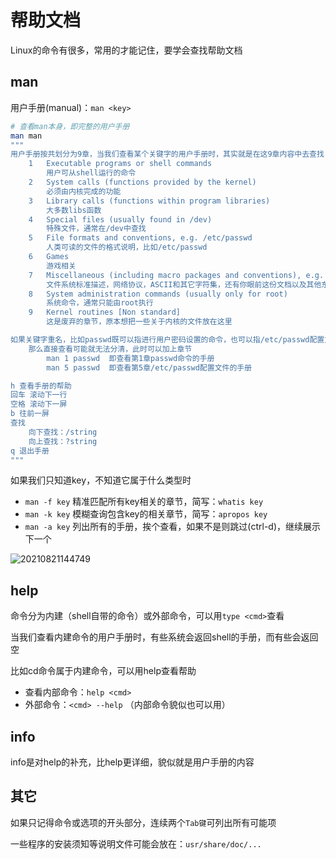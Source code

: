 # 帮助文档

Linux的命令有很多，常用的才能记住，要学会查找帮助文档

## man

用户手册(manual)：`man <key>`

```sh
# 查看man本身，即完整的用户手册
man man
"""
用户手册按共划分为9章，当我们查看某个关键字的用户手册时，其实就是在这9章内容中去查找
    1   Executable programs or shell commands
        用户可从shell运行的命令
    2   System calls (functions provided by the kernel)
        必须由内核完成的功能
    3   Library calls (functions within program libraries)
        大多数libs函数
    4   Special files (usually found in /dev)
        特殊文件，通常在/dev中查找
    5   File formats and conventions, e.g. /etc/passwd
        人类可读的文件的格式说明，比如/etc/passwd
    6   Games
        游戏相关
    7   Miscellaneous (including macro packages and conventions), e.g. man(7), groff(7), man-pages(7)
        文件系统标准描述，网络协议，ASCII和其它字符集，还有你眼前这份文档以及其他东西
    8   System administration commands (usually only for root)
        系统命令，通常只能由root执行
    9   Kernel routines [Non standard]
        这是废弃的章节，原本想把一些关于内核的文件放在这里

如果关键字重名，比如passwd既可以指进行用户密码设置的命令，也可以指/etc/passwd配置文件
    那么直接查看可能就无法分清，此时可以加上章节
        man 1 passwd  即查看第1章passwd命令的手册
        man 5 passwd  即查看第5章/etc/passwd配置文件的手册

h 查看手册的帮助
回车 滚动下一行
空格 滚动下一屏
b 往前一屏
查找
    向下查找：/string
    向上查找：?string
q 退出手册
"""
```

如果我们只知道key，不知道它属于什么类型时

- `man -f key` 精准匹配所有key相关的章节，简写：`whatis key`
- `man -k key` 模糊查询包含key的相关章节，简写：`apropos key`
- `man -a key` 列出所有的手册，挨个查看，如果不是则跳过(ctrl-d)，继续展示下一个

![20210821144749](http://image.zuoright.com/20210821144749.png)

## help

命令分为内建（shell自带的命令）或外部命令，可以用`type <cmd>`查看

当我们查看内建命令的用户手册时，有些系统会返回shell的手册，而有些会返回空

比如cd命令属于内建命令，可以用help查看帮助

- 查看内部命令：`help <cmd>`
- 外部命令：`<cmd> --help` （内部命令貌似也可以用）

## info

info是对help的补充，比help更详细，貌似就是用户手册的内容

## 其它

如果只记得命令或选项的开头部分，连续两个`Tab键`可列出所有可能项

一些程序的安装须知等说明文件可能会放在：`usr/share/doc/...`
